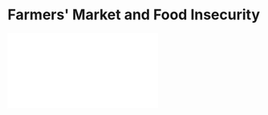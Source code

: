 # Farmers' Market and Food Insecurity

![datafolio](src/data/images/Team20_Datafolio_DS4A_202207301415.pdf)
